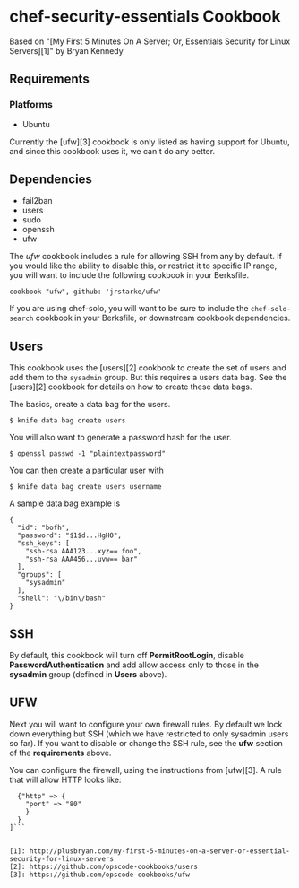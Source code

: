 chef-security-essentials Cookbook
=================================

Based on "[My First 5 Minutes On A Server; Or, Essentials Security for Linux Servers][1]" by Bryan Kennedy


Requirements
------------

### Platforms
- Ubuntu

Currently the [ufw][3] cookbook is only listed as having support for Ubuntu, and since this cookbook uses it, we can't do any better.


Dependencies
------------

* fail2ban
* users
* sudo
* openssh
* ufw

The *ufw* cookbook includes a rule for allowing SSH from any by default. If you would like the ability to disable this, or restrict it to specific IP range, you will want to include the following cookbook in your Berksfile.

`cookbook "ufw", github: 'jrstarke/ufw'`

If you are using chef-solo, you will want to be sure to include the `chef-solo-search` cookbook in your Berksfile, or downstream cookbook dependencies.


Users
-----

This cookbook uses the [users][2] cookbook to 
create the set of users and add them to the `sysadmin` group. But this requires a users data bag. See the [users][2]
cookbook for details on how to create these data bags.

The basics, create a data bag for the users.

`$ knife data bag create users`

You will also want to generate a password hash for the user.

`$ openssl passwd -1 "plaintextpassword"`

You can then create a particular user with 

`$ knife data bag create users username`

A sample data bag example is 

```
{
  "id": "bofh",
  "password": "$1$d...HgH0",
  "ssh_keys": [
    "ssh-rsa AAA123...xyz== foo",
    "ssh-rsa AAA456...uvw== bar"
  ],
  "groups": [
    "sysadmin"
  ],
  "shell": "\/bin\/bash"
}
```


SSH
---

By default, this cookbook will turn off **PermitRootLogin**, disable **PasswordAuthentication** and add allow access only to those in the **sysadmin** group (defined in **Users** above). 


UFW
---

Next you will want to configure your own firewall rules. By default we lock down everything but SSH (which we have restricted to only sysadmin users so far). If you want to disable or change the SSH rule, see the **ufw** section of the **requirements** above.

You can configure the firewall, using the instructions from [ufw][3]. A rule that will allow HTTP looks like:

```node['firewall']['rules'] = [
  {"http" => {
    "port" => "80"
    }
  }
]```


[1]: http://plusbryan.com/my-first-5-minutes-on-a-server-or-essential-security-for-linux-servers
[2]: https://github.com/opscode-cookbooks/users
[3]: https://github.com/opscode-cookbooks/ufw